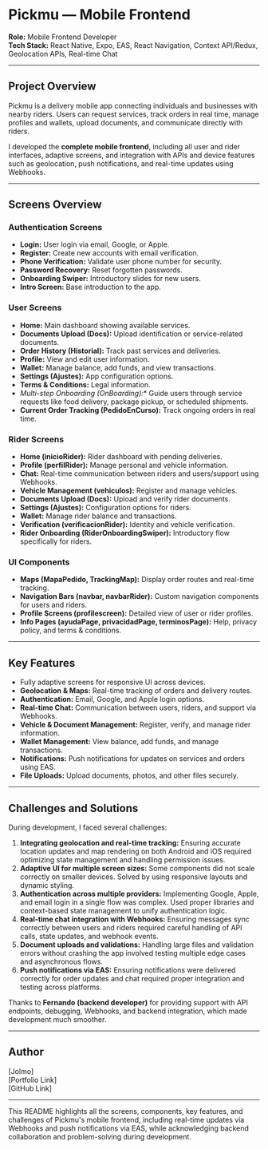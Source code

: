 # Pickmu — Mobile Frontend

**Role:** Mobile Frontend Developer  
**Tech Stack:** React Native, Expo, EAS, React Navigation, Context API/Redux, Geolocation APIs, Real-time Chat  

---

## Project Overview
Pickmu is a delivery mobile app connecting individuals and businesses with nearby riders. Users can request services, track orders in real time, manage profiles and wallets, upload documents, and communicate directly with riders.  

I developed the **complete mobile frontend**, including all user and rider interfaces, adaptive screens, and integration with APIs and device features such as geolocation, push notifications, and real-time updates using Webhooks.  

---

## Screens Overview

### Authentication Screens
- **Login:** User login via email, Google, or Apple.  
- **Register:** Create new accounts with email verification.  
- **Phone Verification:** Validate user phone number for security.  
- **Password Recovery:** Reset forgotten passwords.  
- **Onboarding Swiper:** Introductory slides for new users.  
- **Intro Screen:** Base introduction to the app.  

### User Screens
- **Home:** Main dashboard showing available services.  
- **Documents Upload (Docs):** Upload identification or service-related documents.  
- **Order History (Historial):** Track past services and deliveries.  
- **Profile:** View and edit user information.  
- **Wallet:** Manage balance, add funds, and view transactions.  
- **Settings (Ajustes):** App configuration options.  
- **Terms & Conditions:** Legal information.  
- **Multi-step Onboarding (OnBoarding*):** Guide users through service requests like food delivery, package pickup, or scheduled shipments.  
- **Current Order Tracking (PedidoEnCurso):** Track ongoing orders in real time.  

### Rider Screens
- **Home (inicioRider):** Rider dashboard with pending deliveries.  
- **Profile (perfilRider):** Manage personal and vehicle information.  
- **Chat:** Real-time communication between riders and users/support using Webhooks.  
- **Vehicle Management (vehiculos):** Register and manage vehicles.  
- **Documents Upload (Docs):** Upload and verify rider documents.  
- **Settings (Ajustes):** Configuration options for riders.  
- **Wallet:** Manage rider balance and transactions.  
- **Verification (verificacionRider):** Identity and vehicle verification.  
- **Rider Onboarding (RiderOnboardingSwiper):** Introductory flow specifically for riders.  

### UI Components
- **Maps (MapaPedido, TrackingMap):** Display order routes and real-time tracking.  
- **Navigation Bars (navbar, navbarRider):** Custom navigation components for users and riders.  
- **Profile Screens (profilescreen):** Detailed view of user or rider profiles.  
- **Info Pages (ayudaPage, privacidadPage, terminosPage):** Help, privacy policy, and terms & conditions.  

---

## Key Features
- Fully adaptive screens for responsive UI across devices.  
- **Geolocation & Maps:** Real-time tracking of orders and delivery routes.  
- **Authentication:** Email, Google, and Apple login options.  
- **Real-time Chat:** Communication between users, riders, and support via Webhooks.  
- **Vehicle & Document Management:** Register, verify, and manage rider information.  
- **Wallet Management:** View balance, add funds, and manage transactions.  
- **Notifications:** Push notifications for updates on services and orders using EAS.  
- **File Uploads:** Upload documents, photos, and other files securely.  

---

## Challenges and Solutions
During development, I faced several challenges:  

1. **Integrating geolocation and real-time tracking:** Ensuring accurate location updates and map rendering on both Android and iOS required optimizing state management and handling permission issues.  
2. **Adaptive UI for multiple screen sizes:** Some components did not scale correctly on smaller devices. Solved by using responsive layouts and dynamic styling.  
3. **Authentication across multiple providers:** Implementing Google, Apple, and email login in a single flow was complex. Used proper libraries and context-based state management to unify authentication logic.  
4. **Real-time chat integration with Webhooks:** Ensuring messages sync correctly between users and riders required careful handling of API calls, state updates, and webhook events.  
5. **Document uploads and validations:** Handling large files and validation errors without crashing the app involved testing multiple edge cases and asynchronous flows.  
6. **Push notifications via EAS:** Ensuring notifications were delivered correctly for order updates and chat required proper integration and testing across platforms.  

Thanks to **Fernando (backend developer)** for providing support with API endpoints, debugging, Webhooks, and backend integration, which made development much smoother.  

---

## Author
[Jolmo]  
[Portfolio Link]  
[GitHub Link]  

---

This README highlights all the screens, components, key features, and challenges of Pickmu's mobile frontend, including real-time updates via Webhooks and push notifications via EAS, while acknowledging backend collaboration and problem-solving during development.
